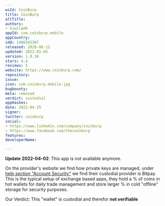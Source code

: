 ```yaml
---
wsId: CoinBurp
title: CoinBurp
altTitle: 
authors:
- kiwilamb
appId: com.coinburp.mobile
appCountry: 
idd: 1486342307
released: 2020-06-12
updated: 2022-01-05
version: 1.0.16
stars: 4.4
reviews: 5
website: https://www.coinburp.com/
repository: 
issue: 
icon: com.coinburp.mobile.jpg
bugbounty: 
meta: removed
verdict: custodial
appHashes: 
date: 2022-04-25
signer: 
twitter: coinburp
social:
- https://www.linkedin.com/company/coinburp
- https://www.facebook.com/thecoinburp
features: 
developerName: 

---
```


**Update 2022-04-02**: This app is not available anymore.

On the provider's website we find how private keys are managed, under [help section "Account Security"](https://help.coinburp.com/hc/en-gb/articles/360017544100-Are-Balances-Stored-on-CoinBurp-Insured-) we find their custodial provider is Bitpay.
This is the typical setup of exchange based apps, they hold a % of coins in hot wallets for daily trade management and store larger % in cold "offline" storage for security purposes.

Our Verdict: This "wallet" is custodial and therefor **not verifiable**
